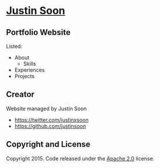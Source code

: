 # [Justin Soon](http://justinsoon.github.io/)

## Portfolio Website

Listed:
* About
   * Skills
* Experiences
* Projects

## Creator

Website managed by Justin Soon

* https://twitter.com/justinxsoon 
* https://github.com/justinsoon

## Copyright and License

Copyright 2015. Code released under the [Apache 2.0](https://github.com/IronSummitMedia/startbootstrap-grayscale/blob/gh-pages/LICENSE) license.
